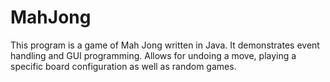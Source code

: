 # MahJong


This program is a game of Mah Jong written in Java.  It demonstrates event handling and GUI programming. Allows for undoing a move, playing a specific board configuration as well as random games.

